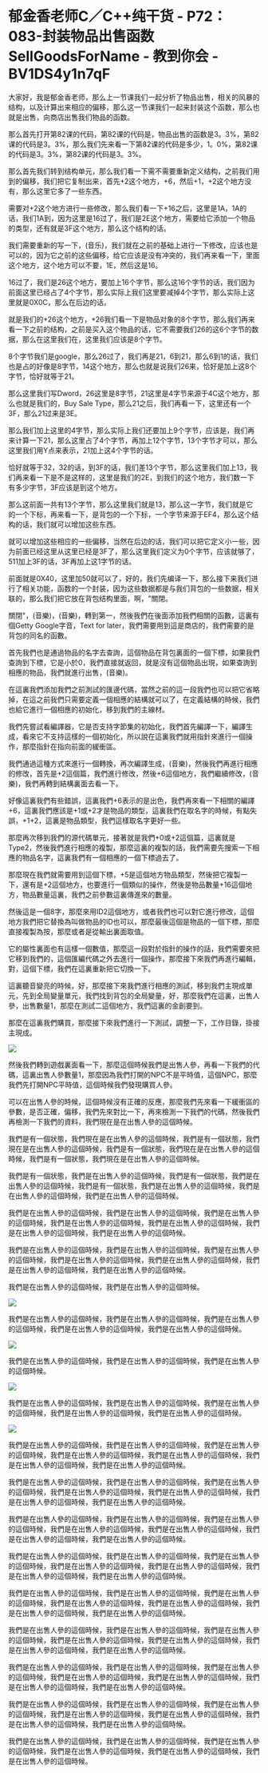 # 郁金香老师C／C++纯干货 - P72：083-封装物品出售函数SellGoodsForName - 教到你会 - BV1DS4y1n7qF

大家好，我是郁金香老师，那么上一节课我们一起分析了物品出售，相关的风暴的结构，以及计算出来相应的偏移，那么这一节课我们一起来封装这个函数，那么也就是出售，向商店出售我们物品的函数。

那么首先打开第82课的代码，第82课的代码是，物品出售的函数是3。3%，第82课的代码是3。3%，那么我们先来看一下第82课的代码是多少，1。0%，第82课的代码是3。3%，第82课的代码是3。3%。

那么首先我们转到结构单元，那么我们看一下需不需要重新定义结构，之前我们用到的偏移，我们把它复制出来，首先+2这个地方，+6，然后+1，+2这个地方没有，那么这里它多了一些东西。

需要对+2这个地方进行一些修改，那么我们看一下+16之后，这里是1A，1A的话，我们1A到，因为这里是16过了，我们是2E这个地方，需要给它添加一个物品的类型，还有就是3F这个地方，那么这个结构的话。

我们需要重新的写一下，(音乐)，我们就在之前的基础上进行一下修改，应该也是可以的，因为它之前的这些偏移，给它应该是没有冲突的，我们再来看一下，里面这个地方，这个地方可以不要，1E，然后这是16。

16过了，我们是26这个地方，要加上16个字节，那么这16个字节的话，我们因为前面这里已经占了4个字节，那么实际上我们这里要减掉4个字节，那么实际上这里就是0X0C，那么在后边的话。

就是我们的+26这个地方，+26我们看一下是物品对象的8个字节，那么我们再来看一下之前的结构，之前是买入这个物品的话，它不需要我们26的这6个字节的数据，那么在这里我们在，这里我们应该是8个字节。

8个字节我们是google，那么26过了，我们再是21，6到21，那么6到1的话，我们也是占的好像是8字节，14这个地方，那么也就是说我们26来，恰好是加上这8个字节，恰好就等于21。

那么这里我们写Dword，26这里是8字节，21这里是4字节来源于4C这个地方，那么也就是我们的，Buy Sale Type，那么21之后，我们再看一下，这里还有一个3F，那么21过来是3E。

那么我们加上这里的4字节，那么实际上我们还要加上9个字节，应该是，我们再来计算一下21，那么这里占了4个字节，再加上12个字节，13个字节才可以，那么这里我们用Y点来表示，21加上这4个字节的话。

恰好就等于32，32的话，到3F的话，我们差13个字节，那么这里我们加上13，我们再来看一下是不是这样的，这里是我们的2E，到我们的这个地方，我们数一下有多少字节，3F应该是到这个地方。

那么这前面一共有13个字节，那么这里我们就是13，那么这一字节，我们就是它的一个下标，再来看一下，是背包的一个下标，一个字节来源于EF4，那么这个结构的话，我们就可以增加这些东西。

就可以增加这些相应的一些偏移，当然在后边的话，我们可以把它定义小一些，因为前面已经这里从这里已经是3F了，那么这里我们定义为0个字节，应该就够了，511加上3F的话，3F再加上这1字节的话。

前面就是0X40，这里加50就可以了，好的，我们先编译一下，那么接下来我们进行了相关功能，函数的一个封装，因为这些数据都是与我们背包的一些数据，相关联的，那么我们把它放在背包结构里面，啊，"關閉。

關閉"，(音樂)，(音樂)，轉到第一，然後我們在後面添加我們相關的函數，這裏有個Getty Google字音，Text for later，我們需要用到這是商店的，我們需要的是背包的同名的函數。

首先我們也是通過物品的名字去查詢，這個物品在背包裏面的一個下標，如果我們查詢到下標，它是小於0，我們直接就返回，就是沒有這個物品出現，如果查詢到相應的物品，我們就進行出售，(音樂)。

在這裏我們添加我們之前測試的匯邊代碼，當然之前的這一段我們也可以把它省略掉，在這之前我們只需要定義一個相應的結構就可以了，在定義結構的時候，我們也給它進行一個相應的初始化，移到我們的主線材。

我們先嘗試看編譯器，它是否支持字節集的初始化，我們首先編譯一下，編譯生成，看來它不支持這樣的一個初始化，所以說在這裏我們就用指針來進行一個操作，那麼指針在指向前面的緩衝區。

我們通過這種方式來進行一個轉換，再次編譯生成，(音樂)，然後我們再進行相應的修改，首先是+2這個篇，我們進行修改，然後+6這個地方，我們繼續修改，(音樂)，我們再轉到結構裏面去看一下。

好像這裏我們有些錯誤，這裏我們+6表示的是出色，我們再來看一下相關的編譯+6，這裏我們應該是+1或+2才是物品的類型，這裏我們在取名字的時候，有點失誤，+1+2，這裏是物品類型，我們這樣取名字更好一些。

那麼再次移到我們的源代碼單元，接著就是我們+0或+2這個篇，這裏就是Type2，然後我們進行相應的複製，那麼這裏的複製的話，我們需要先搜索一下相應的物品名字，這裏我們有一個相應的一個下標過去了。

那麼現在我們就需要用到這個下標，+5是這個地方物品類型，然後把它複製一下，還有是+2這個地方，也要進行一個類似的操作，然後是物品數量+16這個地方，物品數量這裏，我們之前參數這裏傳進來的數量。

然後這是一個8字，那麼來用ID2這個地方，或者我們也可以對它進行修改，這個地方我們把它替換為叫做物品的ID也可以，那麼最後這個是物品的一個下標，那麼直接複製為按，那麼或者是從輸出裏面取值。

它的屬性裏面也有這樣一個數值，那麼這一段對於指針的操作的話，我們需要來把它移到我們的，這個匯編代碼之外去進行一個操作，那麼接下來我們再進行編輯，對，這個下標，我們在這裏重新把它切換一下。

這裏聽音變亮的時候，好，那麼接下來我們進行相應的測試，移到我們主現成單元，先到全局變量單元，我們找到背包的全局變量，好，那麼我們在這裏，出售人參，出售數量1，那麼在測試二這個地方，我們這裏的金創要到。

那麼在這裏我們購買，那麼接下來我們進行一下測試，調整一下，工作目錄，掛接主現成。

![](img/cd07b43b7355b9b94bce836589974488_1.png)

然後我們轉到遊戲裏面看一下，那麼這個時候我們是出售人參，再看一下我們的代碼，這裏出售人參數量1，那麼因為我們打開的NPC不是平時值，這個NPC，那麼我們先打開NPC平時值，這個時候我們發現購買人參。

可以在出售人參的時候，這個時候沒有正確的反應，那麼我們先來看一下緩衝區的參數，是否正確，偏移，我們先來對比一下，再來檢測一下我們的代碼，然後我們再檢測一下我們的資料，我們現在是在出售人參的這個時候。

我們是有一個狀態，我們現在是在出售人參的這個時候，我們是有一個狀態，我們現在是在出售人參的這個時候，我們是有一個狀態，我們現在是在出售人參的這個時候，我們是有一個狀態，我們現在是在出售人參的這個時候。

我們是有一個狀態，我們是在出售人參的這個時候，我們是有一個狀態，我們是在出售人參的這個時候，我們是有一個狀態，我們是在出售人參的這個時候，我們是在出售人參的這個時候，我們是在出售人參的這個時候。

我們是在出售人參的這個時候，我們是在出售人參的這個時候，我們是在出售人參的這個時候，我們是在出售人參的這個時候，我們是在出售人參的這個時候，我們是在出售人參的這個時候，我們是在出售人參的這個時候。

我們是在出售人參的這個時候，我們是在出售人參的這個時候，我們是在出售人參的這個時候，我們是在出售人參的這個時候，我們是在出售人參的這個時候，我們是在出售人參的這個時候，我們是在出售人參的這個時候。

我們是在出售人參的這個時候，我們是在出售人參的這個時候。

![](img/cd07b43b7355b9b94bce836589974488_3.png)

我們是在出售人參的這個時候，我們是在出售人參的這個時候，我們是在出售人參的這個時候，我們是在出售人參的這個時候，我們是在出售人參的這個時候。



![](img/cd07b43b7355b9b94bce836589974488_5.png)

我們是在出售人參的這個時候，我們是在出售人參的這個時候，我們是在出售人參的這個時候。

![](img/cd07b43b7355b9b94bce836589974488_7.png)

我們是在出售人參的這個時候，我們是在出售人參的這個時候，我們是在出售人參的這個時候，我們是在出售人參的這個時候，我們是在出售人參的這個時候。



![](img/cd07b43b7355b9b94bce836589974488_9.png)

我們是在出售人參的這個時候，我們是在出售人參的這個時候，我們是在出售人參的這個時候，我們是在出售人參的這個時候，我們是在出售人參的這個時候，我們是在出售人參的這個時候，我們是在出售人參的這個時候。

我們是在出售人參的這個時候，我們是在出售人參的這個時候，我們是在出售人參的這個時候，我們是在出售人參的這個時候，我們是在出售人參的這個時候，我們是在出售人參的這個時候，我們是在出售人參的這個時候。

我們是在出售人參的這個時候，我們是在出售人參的這個時候，我們是在出售人參的這個時候，我們是在出售人參的這個時候，我們是在出售人參的這個時候，我們是在出售人參的這個時候，我們是在出售人參的這個時候。

我們是在出售人參的這個時候，我們是在出售人參的這個時候，我們是在出售人參的這個時候，我們是在出售人參的這個時候，我們是在出售人參的這個時候，我們是在出售人參的這個時候，我們是在出售人參的這個時候。

我們是在出售人參的這個時候，我們是在出售人參的這個時候，我們是在出售人參的這個時候，我們是在出售人參的這個時候，我們是在出售人參的這個時候，我們是在出售人參的這個時候，我們是在出售人參的這個時候。

我們是在出售人參的這個時候，我們是在出售人參的這個時候，我們是在出售人參的這個時候，我們是在出售人參的這個時候，我們是在出售人參的這個時候，我們是在出售人參的這個時候，我們是在出售人參的這個時候。

我們是在出售人參的這個時候，我們是在出售人參的這個時候，我們是在出售人參的這個時候，我們是在出售人參的這個時候，我們是在出售人參的這個時候，我們是在出售人參的這個時候，我們是在出售人參的這個時候。

我們是在出售人參的這個時候，我們是在出售人參的這個時候，我們是在出售人參的這個時候，我們是在出售人參的這個時候，我們是在出售人參的這個時候，我們是在出售人參的這個時候，我們是在出售人參的這個時候。

我們是在出售人參的這個時候，我們是在出售人參的這個時候，我們是在出售人參的這個時候，我們是在出售人參的這個時候，我們是在出售人參的這個時候，我們是在出售人參的這個時候。

